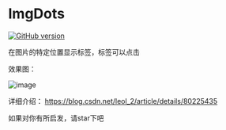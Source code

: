# ImgDots
[![GitHub version](https://badge.fury.io/gh/lihangleo2%2FImgdots.svg)](https://badge.fury.io/gh/lihangleo2%2FImgdots)


在图片的特定位置显示标签，标签可以点击

效果图：

![image](https://github.com/lihangleo2/Imgdots/blob/master/imgs/GIF.gif)

详细介绍：
https://blog.csdn.net/leol_2/article/details/80225435

如果对你有所启发，请star下吧
